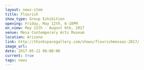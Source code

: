 ```yaml
---
layout: news-item
title: Flourish 
show_type: Group Exhibition
opening: Friday, May 12th, 6-10PM
on_view: May 12th - August 6th, 2017
venue: Mesa Contemporary Arts Museum
location: Arizona
link: http://thinkspacegallery.com/shows/flourishmesaaz-2017/
image_url:
date: 2017-05-12 06:00:00
current: true
tags: news
---
```


